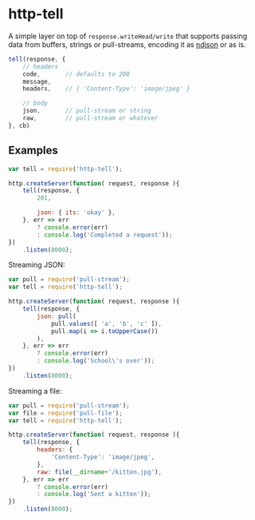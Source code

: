# http-tell

A simple layer on top of `response.writeHead/write` that supports passing data
from buffers, strings or pull-streams, encoding it as
[ndjson](http://ndjson.org) or as is.

```js
tell(response, {
	// headers
	code,		// defaults to 200
	message,
	headers,	// { 'Content-Type': 'image/jpeg' }

	// body
	json,		// pull-stream or string
	raw,		// pull-stream or whatever
}, cb)
```

## Examples

```js
var tell = require('http-tell');

http.createServer(function( request, response ){
	tell(response, {
		201,

		json: { its: 'okay' },
	}, err => err
		? console.error(err)
		: console.log('Completed a request'));
})
	.listen(8000);
```

Streaming JSON:

```js
var pull = require('pull-stream');
var tell = require('http-tell');

http.createServer(function( request, response ){
	tell(response, {
		json: pull(
			pull.values([ 'a', 'b', 'c' ]),
			pull.map(i => i.toUpperCase())
		),
	}, err => err
		? console.error(err)
		: console.log('School\'s over'));
})
	.listen(8000);
```

Streaming a file:

```js
var pull = require('pull-stream');
var file = require('pull-file');
var tell = require('http-tell');

http.createServer(function( request, response ){
	tell(response, {
		headers: {
			'Content-Type': 'image/jpeg',
		},
		raw: file(__dirname+'/kitten.jpg'),
	}, err => err
		? console.error(err)
		: console.log('Sent a kitten'));
})
	.listen(8000);
```
